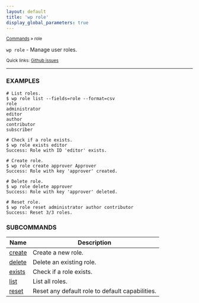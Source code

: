 ```yaml
---
layout: default
title: 'wp role'
display_global_parameters: true
---
```


<small>[Commands](/commands/) &raquo; role</small>

`wp role` - Manage user roles.

<small>Quick links: <a href="https://github.com/wp-cli/wp-cli/issues?q=is%3Aopen+label%3Acommand%3Arole+sort%3Aupdated-desc">Github issues</a></small>

<hr />

### EXAMPLES

    # List roles.
    $ wp role list --fields=role --format=csv
    role
    administrator
    editor
    author
    contributor
    subscriber

    # Check if a role exists.
    $ wp role exists editor
    Success: Role with ID 'editor' exists.

    # Create role.
    $ wp role create approver Approver
    Success: Role with key 'approver' created.

    # Delete role.
    $ wp role delete approver
    Success: Role with key 'approver' deleted.

    # Reset role.
    $ wp role reset administrator author contributor
    Success: Reset 3/3 roles.



### SUBCOMMANDS

<table>
	<thead>
	<tr>
		<th>Name</th>
		<th>Description</th>
	</tr>
	</thead>
	<tbody>
		<tr>
			<td><a href="/commands/role/create/">create</a></td>
			<td>Create a new role.</td>
		</tr>
		<tr>
			<td><a href="/commands/role/delete/">delete</a></td>
			<td>Delete an existing role.</td>
		</tr>
		<tr>
			<td><a href="/commands/role/exists/">exists</a></td>
			<td>Check if a role exists.</td>
		</tr>
		<tr>
			<td><a href="/commands/role/list/">list</a></td>
			<td>List all roles.</td>
		</tr>
		<tr>
			<td><a href="/commands/role/reset/">reset</a></td>
			<td>Reset any default role to default capabilities.</td>
		</tr>
	</tbody>
</table>
